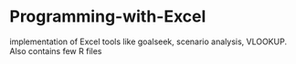 # Programming-with-Excel
implementation of Excel tools like goalseek, scenario analysis, VLOOKUP. Also contains few R files
